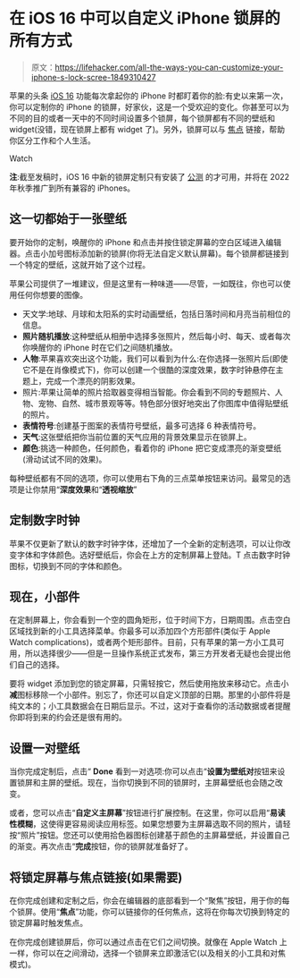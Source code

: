 # 在 iOS 16 中可以自定义 iPhone 锁屏的所有方式

> 原文：<https://lifehacker.com/all-the-ways-you-can-customize-your-iphone-s-lock-scree-1849310427>

苹果的头条 [iOS 16](https://lifehacker.com/the-best-new-features-in-ios-16-and-ipados-16-1849023814) 功能每次拿起你的 iPhone 时都盯着你的脸:有史以来第一次，你可以定制你的 iPhone 的锁屏，好家伙，这是一个受欢迎的变化。你甚至可以为不同的目的或者一天中的不同时间设置多个锁屏，每个锁屏都有不同的壁纸和 widget(没错，现在锁屏上都有 widget 了)。另外，锁屏可以与 [焦点](https://lifehacker.com/you-should-definitely-use-ios-15s-new-distraction-squa-1847671349) 链接，帮助你区分工作和个人生活。

Watch

**注**:截至发稿时，iOS 16 中新的锁屏定制只有安装了 [公测](https://lifehacker.com/how-to-install-the-ios-16-and-ipados-16-betas-1849023051) 的才可用，并将在 2022 年秋季推广到所有兼容的 iPhones。

## 这一切都始于一张壁纸

要开始你的定制，唤醒你的 iPhone 和点击并按住锁定屏幕的空白区域进入编辑器。点击小加号图标添加新的锁屏(你将无法自定义默认屏幕)。每个锁屏都链接到一个特定的壁纸，这就开始了这个过程。

苹果公司提供了一堆建议，但是这里有一种味道——尽管，一如既往，你也可以使用任何你想要的图像。

*   天文学:地球、月球和太阳系的实时动画壁纸，包括日落时间和月亮当前相位的信息。
*   **照片随机播放**:这种壁纸从相册中选择多张照片，然后每小时、每天、或者每次你唤醒你的 iPhone 时在它们之间随机播放。
*   **人物**:苹果喜欢突出这个功能，我们可以看到为什么:在你选择一张照片后(即使它不是在肖像模式下)，你可以创建一个很酷的深度效果，数字时钟悬停在主题上，完成一个漂亮的阴影效果。
*   照片:苹果让简单的照片拾取器变得相当智能。你会看到不同的专题照片、人物、宠物、自然、城市景观等等。特色部分很好地突出了你图库中值得贴壁纸的照片。
*   **表情符号**:创建基于图案的表情符号壁纸，最多可选择 6 种表情符号。
*   **天气**:这张壁纸把你当前位置的天气应用的背景效果显示在锁屏上。
*   **颜色**:挑选一种颜色，任何颜色，看着你的 iPhone 把它变成漂亮的渐变壁纸(滑动试试不同的效果)。

每种壁纸都有不同的选项，你可以使用右下角的三点菜单按钮来访问。最常见的选项是让你禁用“**深度效果**和“**透视缩放**”

## 定制数字时钟

苹果不仅更新了默认的数字时钟字体，还增加了一个全新的定制选项，可以让你改变字体和字体颜色。选好壁纸后，你会在上方的定制屏幕上登陆。T 点击数字时钟图标，切换到不同的字体和颜色。

## 现在，小部件

在定制屏幕上，你会看到一个空的圆角矩形，位于时间下方，日期周围。点击空白区域找到新的小工具选择菜单。你最多可以添加四个方形部件(类似于 Apple Watch complications)，或者两个矩形部件。目前，只有苹果的第一方小工具可用，所以选择很少——但是一旦操作系统正式发布，第三方开发者无疑也会提出他们自己的选择。

要将 widget 添加到您的锁定屏幕，只需轻按它，然后使用拖放来移动它。点击小**减**图标移除一个小部件。别忘了，你还可以自定义顶部的日期。那里的小部件将是纯文本的；小工具数据会在日期后显示。不过，这对于查看你的活动数据或者提醒你即将到来的约会还是很有用的。

## 设置一对壁纸

当你完成定制后，点击“ **Done** 看到一对选项:你可以点击“**设置为壁纸对**按钮来设置锁屏和主屏的壁纸。现在，当你切换到不同的锁屏时，主屏幕壁纸也会随之改变。

或者，您可以点击“**自定义主屏幕**”按钮进行扩展控制。在这里，你可以启用“**易读性模糊**，这使得更容易阅读应用标签。如果您想要为主屏幕选取不同的照片，请轻按“照片”按钮。您还可以使用拾色器图标创建基于颜色的主屏幕壁纸，并设置自己的渐变。再次点击“**完成**按钮，你的锁屏就准备好了。

## 将锁定屏幕与焦点链接(如果需要)

在你完成创建和定制之后，你会在编辑器的底部看到一个“聚焦”按钮，用于你的每个锁屏。使用“**焦点**”功能，你可以链接你的任何焦点，这将在你每次切换到特定的锁定屏幕时触发焦点。

在你完成创建锁屏后，你可以通过点击在它们之间切换。就像在 Apple Watch 上一样，你可以在之间滑动，选择一个锁屏来立即激活它(以及相关的小工具和对焦模式)。